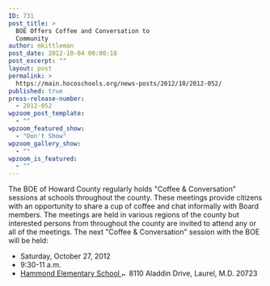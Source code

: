 ```yaml
---
ID: 731
post_title: >
  BOE Offers Coffee and Conversation to
  Community
author: mkittleman
post_date: 2012-10-04 00:00:18
post_excerpt: ""
layout: post
permalink: >
  https://main.hocoschools.org/news-posts/2012/10/2012-052/
published: true
press-release-number:
  - 2012-052
wpzoom_post_template:
  - ""
wpzoom_featured_show:
  - "Don't Show"
wpzoom_gallery_show:
  - ""
wpzoom_is_featured:
  - ""
---
```

The BOE of Howard County regularly holds "Coffee &amp; Conversation" sessions at schools throughout the county. These meetings provide citizens with an opportunity to share a cup of coffee and chat informally with Board members. The meetings are held in various regions of the county but interested persons from throughout the county are invited to attend any or all of the meetings. The next "Coffee &amp; Conversation" session with the BOE will be held:
<ul>
	<li>Saturday, October 27, 2012</li>
	<li>9:30-11 a.m.</li>
	<li><a href="http://maps.google.com/maps?f=q&amp;hl=en&amp;q=8110+Aladdin+Drive,+Laurel,+MD+20723&amp;ie=UTF8&amp;z=15&amp;om=1&amp;iwloc=addr" target="_blank">Hammond Elementary School <img alt="new webpage icon" src="http://www.hcpss.org/images/new_webpage.gif" width="11" height="10" align="bottom" border="0" /></a>
8110 Aladdin Drive, Laurel, M.D. 20723</li>
</ul>